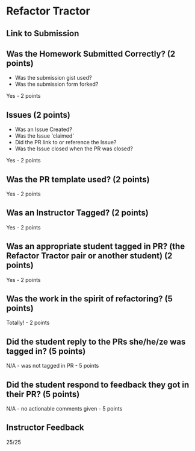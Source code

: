 # Refactor Tractor

## Link to Submission

## Was the Homework Submitted Correctly? (2 points)
  - Was the submission gist used?
  - Was the submission form forked?

  Yes - 2 points

## Issues (2 points)
  - Was an Issue Created?
  - Was the Issue 'claimed'
  - Did the PR link to or reference the Issue?
  - Was the Issue closed when the PR was closed?

  Yes - 2 points

## Was the PR template used? (2 points)

Yes - 2 points

## Was an Instructor Tagged? (2 points)

Yes - 2 points

## Was an appropriate student tagged in PR? (the Refactor Tractor pair or another student) (2 points)

Yes - 2 points

## Was the work in the spirit of refactoring? (5 points)

Totally! - 2 points

## Did the student reply to the PRs she/he/ze was tagged in? (5 points)

N/A - was not tagged in PR - 5 points

## Did the student respond to feedback they got in their PR? (5 points)

N/A - no actionable comments given - 5 points

## Instructor Feedback

25/25
